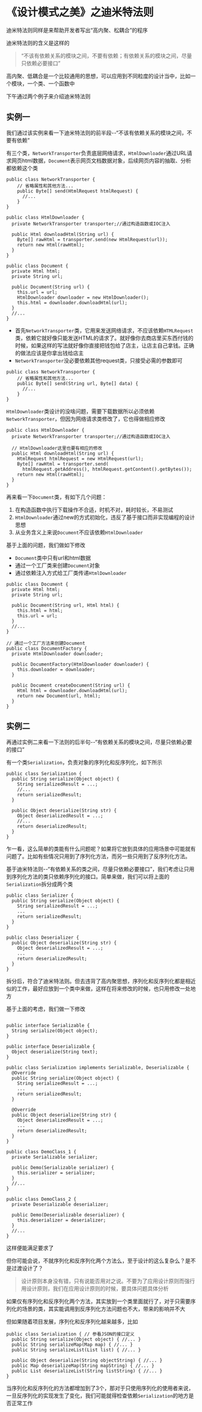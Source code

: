 # 《设计模式之美》之迪米特法则

迪米特法则同样是来帮助开发者写出“高内聚、松耦合”的程序

迪米特法则的含义是这样的

> “不该有依赖关系的模块之间，不要有依赖；有依赖关系的模块之间，尽量只依赖必要接口”

高内聚、低耦合是一个比较通用的思想，可以应用到不同粒度的设计当中，比如一个模块，一个类、一个函数中

下午通过两个例子来介绍迪米特法则

## 实例一

我们通过该实例来看一下迪米特法则的前半段--“不该有依赖关系的模块之间，不要有依赖”

有三个类，`NetworkTransporter`负责底层网络请求，`HtmlDownloader`通过URL请求网页html数据，`Document`表示网页文档数据对象，后续网页内容的抽取、分析都依赖这个类

```
public class NetworkTransporter {
    // 省略属性和其他方法...
    public Byte[] send(HtmlRequest htmlRequest) {
      //...
    }
}

public class HtmlDownloader {
  private NetworkTransporter transporter;//通过构造函数或IOC注入
  
  public Html downloadHtml(String url) {
    Byte[] rawHtml = transporter.send(new HtmlRequest(url));
    return new Html(rawHtml);
  }
}

public class Document {
  private Html html;
  private String url;
  
  public Document(String url) {
    this.url = url;
    HtmlDownloader downloader = new HtmlDownloader();
    this.html = downloader.downloadHtml(url);
  }
  //...
}
```

- 首先`NetworkTransporter`类，它用来发送网络请求，不应该依赖`HTMLRequest`类，依赖它就好像只能发送HTML的请求了。就好像你去商店里买东西付钱的时候，如果这样的写法就好像你直接把钱包给了店主，让店主自己拿钱。正确的做法应该是你拿出钱给店主
- `NetworkTransporter`没必要依赖其他request类，只接受必需的参数即可

```
public class NetworkTransporter {
    // 省略属性和其他方法...
    public Byte[] send(String url, Byte[] data) {
      //...
    }
}
```

`HtmlDownloader`类设计的没啥问题，需要下载数据所以必须依赖`NetworkTransporter`，但因为网络请求类修改了，它也得做相应修改

```
public class HtmlDownloader {
  private NetworkTransporter transporter;//通过构造函数或IOC注入
  
  // HtmlDownloader这里也要有相应的修改
  public Html downloadHtml(String url) {
    HtmlRequest htmlRequest = new HtmlRequest(url);
    Byte[] rawHtml = transporter.send(
      htmlRequest.getAddress(), htmlRequest.getContent().getBytes());
    return new Html(rawHtml);
  }
}
```

再来看一下`Document`类，有如下几个问题：

1. 在构造函数中执行下载操作不合适，时机不对，耗时较长，不易测试
2. `HtmlDownloader`通过new的方式初始化，违反了基于接口而非实现编程的设计思想
3. 从业务含义上来说`Document`不应该依赖`HtmlDownloader`

基于上面的问题，我们做如下修改

- `Document`类中只有url和html数据
- 通过一个工厂类来创建`Document`对象
- 通过依赖注入方式给工厂类传递`HtmlDownloader`

```
public class Document {
  private Html html;
  private String url;
  
  public Document(String url, Html html) {
    this.html = html;
    this.url = url;
  }
  //...
}

// 通过一个工厂方法来创建Document
public class DocumentFactory {
  private HtmlDownloader downloader;
  
  public DocumentFactory(HtmlDownloader downloader) {
    this.downloader = downloader;
  }
  
  public Document createDocument(String url) {
    Html html = downloader.downloadHtml(url);
    return new Document(url, html);
  }
}
```

## 实例二

再通过实例二来看一下法则的后半句--“有依赖关系的模块之间，尽量只依赖必要的接口”

有一个类`Serialization`，负责对象的序列化和反序列化，如下所示

```
public class Serialization {
  public String serialize(Object object) {
    String serializedResult = ...;
    //...
    return serializedResult;
  }
  
  public Object deserialize(String str) {
    Object deserializedResult = ...;
    //...
    return deserializedResult;
  }
}
```

乍一看，这么简单的类能有什么问题呢？如果将它放到具体的应用场景中可能就有问题了。比如有些情况只用到了序列化方法，而另一些只用到了反序列化方法。

基于迪米特法则--“有依赖关系的类之间，尽量只依赖必要接口”，我们考虑让只用到序列化方法的类只依赖序列化的接口。简单来做，我们可以将上面的`Serialization`拆分成两个类

```
public class Serializer {
  public String serialize(Object object) {
    String serializedResult = ...;
    ...
    return serializedResult;
  }
}

public class Deserializer {
  public Object deserialize(String str) {
    Object deserializedResult = ...;
    ...
    return deserializedResult;
  }
}
```

拆分后，符合了迪米特法则。但去违背了高内聚思想，序列化和反序列化都是相近似的工作，最好应放到一个类中来做，这样在将来修改的时候，也只用修改一处地方

基于上面的考虑，我们做一下修改

```

public interface Serializable {
  String serialize(Object object);
}

public interface Deserializable {
  Object deserialize(String text);
}

public class Serialization implements Serializable, Deserializable {
  @Override
  public String serialize(Object object) {
    String serializedResult = ...;
    ...
    return serializedResult;
  }
  
  @Override
  public Object deserialize(String str) {
    Object deserializedResult = ...;
    ...
    return deserializedResult;
  }
}

public class DemoClass_1 {
  private Serializable serializer;
  
  public Demo(Serializable serializer) {
    this.serializer = serializer;
  }
  //...
}

public class DemoClass_2 {
  private Deserializable deserializer;
  
  public Demo(Deserializable deserializer) {
    this.deserializer = deserializer;
  }
  //...
}
```

这样便能满足要求了

但你可能会说，不就序列化和反序列化两个方法么，至于设计的这么复杂么？是不是过渡设计了？

> 设计原则本身没有错，只有说能否用对之说。不要为了应用设计原则而强行用设计原则，我们在应用设计原则的时候，要具体问题具体分析

如果仅有序列化和反序列化两个方法，其实放到一个类里面就行了，对于只需要序列化的场景的类，其实能调用到反序列化方法问题也不大，带来的影响并不大

但如果随着项目发展，序列化和反序列化越来越多，比如

```
public class Serialization { // 参看JSON的接口定义
  public String serialize(Object object) { //... }
  public String serializeMap(Map map) { //... }
  public String serializeList(List list) { //... }
  
  public Object deserialize(String objectString) { //... }
  public Map deserializeMap(String mapString) { //... }
  public List deserializeList(String listString) { //... }
}
```

当序列化和反序列化的方法都增加到了3个，那对于只使用序列化的使用者来说，一旦反序列化的实现发生了变化，我们可能就得检查依赖`Serialization`的地方是否正常工作